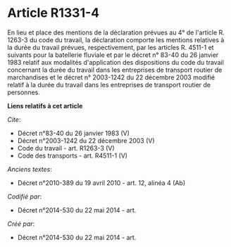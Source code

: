 # Article R1331-4

En lieu et place des mentions de la déclaration prévues au 4° de l'article R. 1263-3 du code du travail, la déclaration
comporte les mentions relatives à la durée du travail prévues, respectivement, par les articles R. 4511-1 et suivants pour la
batellerie fluviale et par le décret n° 83-40 du 26 janvier 1983 relatif aux modalités d'application des dispositions du code
du travail concernant la durée du travail dans les entreprises de transport routier de marchandises et le décret n° 2003-1242
du 22 décembre 2003 modifié relatif à la durée du travail dans les entreprises de transport routier de personnes.

**Liens relatifs à cet article**

_Cite_:

  - Décret n°83-40 du 26 janvier 1983 (V)
  - Décret n°2003-1242 du 22 décembre 2003 (V)
  - Code du travail - art. R1263-3 (V)
  - Code des transports - art. R4511-1 (V)

_Anciens textes_:

  - Décret n°2010-389 du 19 avril 2010 - art. 12, alinéa 4 (Ab)

_Codifié par_:

  - Décret n°2014-530 du 22 mai 2014 - art.

_Créé par_:

  - Décret n°2014-530 du 22 mai 2014 - art.
